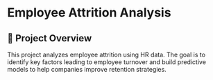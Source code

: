 # Employee Attrition Analysis

## 📌 Project Overview

This project analyzes employee attrition using HR data. The goal is to identify key factors leading to employee turnover and build predictive models to help companies improve retention strategies.
